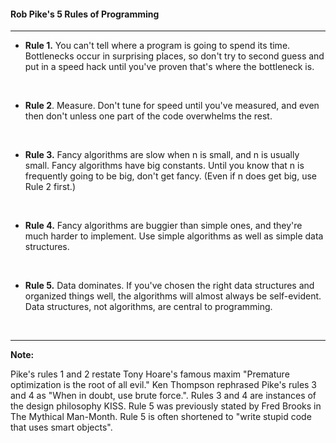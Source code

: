 #### Rob Pike's 5 Rules of Programming

---

- **Rule 1.** You can't tell where a program is going to spend its time. Bottlenecks occur in surprising places, so don't try to second guess and put in a speed hack until you've proven that's where the bottleneck is.
<br>

- **Rule 2**. Measure. Don't tune for speed until you've measured, and even then don't unless one part of the code overwhelms the rest.
<br>

- **Rule 3.** Fancy algorithms are slow when n is small, and n is usually small. Fancy algorithms have big constants. Until you know that n is frequently going to be big, don't get fancy. (Even if n does get big, use Rule 2 first.)
<br>

- **Rule 4.** Fancy algorithms are buggier than simple ones, and they're much harder to implement. Use simple algorithms as well as simple data structures.
<br>

- **Rule 5.** Data dominates. If you've chosen the right data structures and organized things well, the algorithms will almost always be self-evident. Data structures, not algorithms, are central to programming.
<br>

---

**Note:** 

Pike's rules 1 and 2 restate Tony Hoare's famous maxim "Premature optimization is the root of all evil." Ken Thompson rephrased Pike's rules 3 and 4 as "When in doubt, use brute force.". Rules 3 and 4 are instances of the design philosophy KISS. Rule 5 was previously stated by Fred Brooks in The Mythical Man-Month. Rule 5 is often shortened to "write stupid code that uses smart objects".
